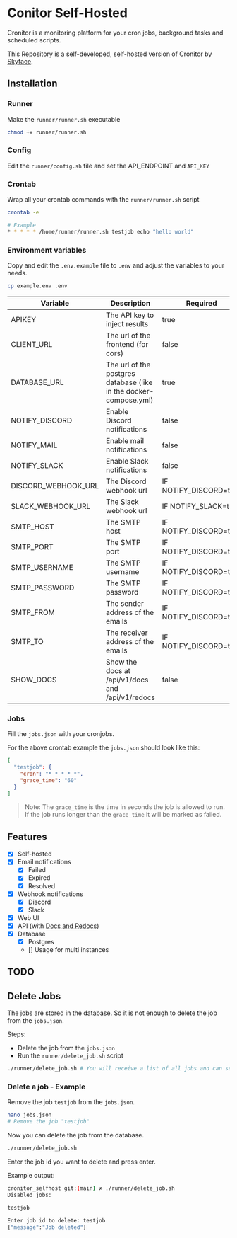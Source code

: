 # Conitor Self-Hosted

Cronitor is a monitoring platform for your cron jobs, background tasks and scheduled scripts.

This Repository is a self-developed, self-hosted version of Cronitor by [Skyface](https://skyface.de).

## Installation

### Runner

Make the `runner/runner.sh` executable

```bash
chmod +x runner/runner.sh
```

### Config

Edit the `runner/config.sh` file and set the API_ENDPOINT and `API_KEY`

### Crontab

Wrap all your crontab commands with the `runner/runner.sh` script

```bash
crontab -e

# Example
* * * * * /home/runner/runner.sh testjob echo "hello world"
```

### Environment variables

Copy and edit the `.env.example` file to `.env` and adjust the variables to your needs.

```bash
cp example.env .env
```

| Variable            | Description                                                       | Required               | Default     |
| ------------------- | ----------------------------------------------------------------- | ---------------------- | ----------- |
| APIKEY              | The API key to inject results                                     | true                   |             |
| CLIENT_URL          | The url of the frontend (for cors)                                | false                  | [SAME-SITE] |
| DATABASE_URL        | The url of the postgres database (like in the docker-compose.yml) | true                   |             |
| NOTIFY_DISCORD      | Enable Discord notifications                                      | false                  | false       |
| NOTIFY_MAIL         | Enable mail notifications                                         | false                  | false       |
| NOTIFY_SLACK        | Enable Slack notifications                                        | false                  | false       |
| DISCORD_WEBHOOK_URL | The Discord webhook url                                           | IF NOTIFY_DISCORD=true |             |
| SLACK_WEBHOOK_URL   | The Slack webhook url                                             | IF NOTIFY_SLACK=true   |             |
| SMTP_HOST           | The SMTP host                                                     | IF NOTIFY_DISCORD=true |             |
| SMTP_PORT           | The SMTP port                                                     | IF NOTIFY_DISCORD=true |             |
| SMTP_USERNAME       | The SMTP username                                                 | IF NOTIFY_DISCORD=true |             |
| SMTP_PASSWORD       | The SMTP password                                                 | IF NOTIFY_DISCORD=true |             |
| SMTP_FROM           | The sender address of the emails                                  | IF NOTIFY_DISCORD=true |             |
| SMTP_TO             | The receiver address of the emails                                | IF NOTIFY_DISCORD=true |             |
| SHOW_DOCS           | Show the docs at /api/v1/docs and /api/v1/redocs                  | false                  | false       |

### Jobs

Fill the `jobs.json` with your cronjobs.

For the above crontab example the `jobs.json` should look like this:

```json
[
  "testjob": {
    "cron": "* * * * *",
    "grace_time": "60"
  }
]
```

> Note: The `grace_time` is the time in seconds the job is allowed to run. If the job runs longer than the `grace_time` it will be marked as failed.

## Features

- [x] Self-hosted
- [x] Email notifications
  - [x] Failed
  - [x] Expired
  - [x] Resolved
- [x] Webhook notifications
  - [x] Discord
  - [x] Slack
- [x] Web UI
- [x] API (with [Docs and Redocs](environment-variables))
- [x] Database
  - [x] Postgres
  - [] Usage for multi instances

## TODO

## Delete Jobs

The jobs are stored in the database.
So it is not enough to delete the job from the `jobs.json`.

Steps:

- Delete the job from the `jobs.json`
- Run the `runner/delete_job.sh` script

```bash
./runner/delete_job.sh # You will receive a list of all jobs and can select the job you want to delete.
```

### Delete a job - Example

Remove the job `testjob` from the `jobs.json`.

```bash
nano jobs.json
# Remove the job "testjob"
```

Now you can delete the job from the database.

```bash
./runner/delete_job.sh
```

Enter the job id you want to delete and press enter.

Example output:

```bash
cronitor_selfhost git:(main) ✗ ./runner/delete_job.sh
Disabled jobs:

testjob

Enter job id to delete: testjob
{"message":"Job deleted"}
```
